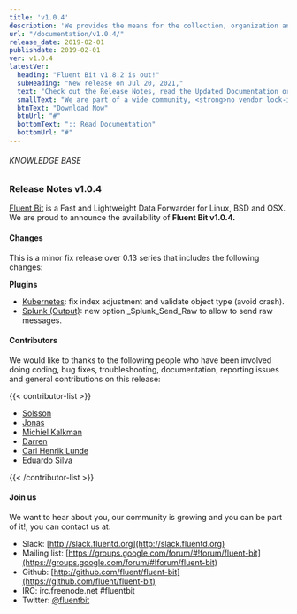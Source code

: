 ```yaml
---
title: 'v1.0.4'
description: 'We provides the means for the collection, organization and computerized retrieval of knowledgeand Lightweight Data Forwarder for Linux, BSD and OSX. We are proud to announce the availability of Fluent Bit v1.0.4.'
url: "/documentation/v1.0.4/"
release_date: 2019-02-01
publishdate: 2019-02-01
ver: v1.0.4
latestVer:
  heading: "Fluent Bit v1.8.2 is out!"
  subHeading: "New release on Jul 20, 2021,"
  text: "Check out the Release Notes, read the Updated Documentation or jump directly to the Downloads Section."
  smallText: "We are part of a wide community, <strong>no vendor lock-in.</strong>"
  btnText: "Download Now"
  btnUrl: "#"
  bottomText: ":: Read Documentation"
  bottomUrl: "#"
---
```



###### KNOWLEDGE BASE

### Release Notes v1.0.4

[Fluent Bit](https://fluentbit.io/) is a Fast and Lightweight Data Forwarder for Linux, BSD and OSX. We are proud to announce the availability of **Fluent Bit v1.0.4.**

#### Changes

This is a minor fix release over 0.13 series that includes the following changes:

**Plugins**

* [Kubernetes](https://fluentbit.io/documentation/0.13/filter/kubernetes.html): fix index adjustment and validate object type (avoid crash).
* [Splunk (Output)](https://fluentbit.io/documentation/0.13/output/splunk.html): new option _Splunk_Send_Raw to allow to send raw messages.

#### Contributors

We would like to thanks to the following people who have been involved doing coding, bug fixes, troubleshooting, documentation, reporting issues and general contributions on this release:

{{< contributor-list >}}

* [Solsson](https://github.com/solsson)
* [Jonas](https://github.com/jlpettersson)
* [Michiel Kalkman](https://github.com/michiel)
* [Darren](https://github.com/ae-dg)
* [Carl Henrik Lunde](https://github.com/chlunde)
* [Eduardo Silva](https://github.com/edsiper)

{{< /contributor-list >}}

#### Join us

We want to hear about you, our community is growing and you can be part of it!, you can contact us at:

* Slack: [http://slack.fluentd.org](http://slack.fluentd.org)
* Mailing list: [https://groups.google.com/forum/#!forum/fluent-bit](https://groups.google.com/forum/#!forum/fluent-bit)
* Github: [http://github.com/fluent/fluent-bit](https://github.com/fluent/fluent-bit)
* IRC: irc.freenode.net #fluentbit
* Twitter: [@fluentbit](https://twitter.com/fluentbit)